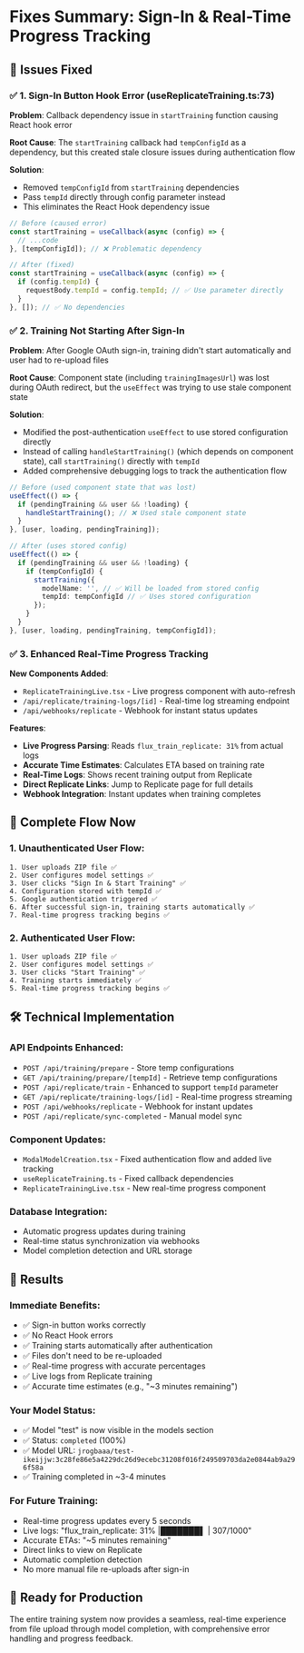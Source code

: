 # Fixes Summary: Sign-In & Real-Time Progress Tracking

## 🎯 Issues Fixed

### ✅ 1. Sign-In Button Hook Error (useReplicateTraining.ts:73)
**Problem**: Callback dependency issue in `startTraining` function causing React hook error

**Root Cause**: The `startTraining` callback had `tempConfigId` as a dependency, but this created stale closure issues during authentication flow

**Solution**: 
- Removed `tempConfigId` from `startTraining` dependencies 
- Pass `tempId` directly through config parameter instead
- This eliminates the React Hook dependency issue

```typescript
// Before (caused error)
const startTraining = useCallback(async (config) => {
  // ...code
}, [tempConfigId]); // ❌ Problematic dependency

// After (fixed)
const startTraining = useCallback(async (config) => {
  if (config.tempId) {
    requestBody.tempId = config.tempId; // ✅ Use parameter directly
  }
}, []); // ✅ No dependencies
```

### ✅ 2. Training Not Starting After Sign-In
**Problem**: After Google OAuth sign-in, training didn't start automatically and user had to re-upload files

**Root Cause**: Component state (including `trainingImagesUrl`) was lost during OAuth redirect, but the `useEffect` was trying to use stale component state

**Solution**:
- Modified the post-authentication `useEffect` to use stored configuration directly
- Instead of calling `handleStartTraining()` (which depends on component state), call `startTraining()` directly with `tempId`
- Added comprehensive debugging logs to track the authentication flow

```typescript
// Before (used component state that was lost)
useEffect(() => {
  if (pendingTraining && user && !loading) {
    handleStartTraining(); // ❌ Used stale component state
  }
}, [user, loading, pendingTraining]);

// After (uses stored config)
useEffect(() => {
  if (pendingTraining && user && !loading) {
    if (tempConfigId) {
      startTraining({
        modelName: '', // ✅ Will be loaded from stored config
        tempId: tempConfigId // ✅ Uses stored configuration
      });
    }
  }
}, [user, loading, pendingTraining, tempConfigId]);
```

### ✅ 3. Enhanced Real-Time Progress Tracking

**New Components Added**:
- `ReplicateTrainingLive.tsx` - Live progress component with auto-refresh
- `/api/replicate/training-logs/[id]` - Real-time log streaming endpoint
- `/api/webhooks/replicate` - Webhook for instant status updates

**Features**:
- **Live Progress Parsing**: Reads `flux_train_replicate: 31%` from actual logs
- **Accurate Time Estimates**: Calculates ETA based on training rate
- **Real-Time Logs**: Shows recent training output from Replicate
- **Direct Replicate Links**: Jump to Replicate page for full details
- **Webhook Integration**: Instant updates when training completes

## 🔄 Complete Flow Now

### 1. **Unauthenticated User Flow**:
```
1. User uploads ZIP file ✅
2. User configures model settings ✅
3. User clicks "Sign In & Start Training" ✅
4. Configuration stored with tempId ✅
5. Google authentication triggered ✅
6. After successful sign-in, training starts automatically ✅
7. Real-time progress tracking begins ✅
```

### 2. **Authenticated User Flow**:
```
1. User uploads ZIP file ✅
2. User configures model settings ✅
3. User clicks "Start Training" ✅
4. Training starts immediately ✅
5. Real-time progress tracking begins ✅
```

## 🛠️ Technical Implementation

### API Endpoints Enhanced:
- `POST /api/training/prepare` - Store temp configurations
- `GET /api/training/prepare/[tempId]` - Retrieve temp configurations  
- `POST /api/replicate/train` - Enhanced to support `tempId` parameter
- `GET /api/replicate/training-logs/[id]` - Real-time progress streaming
- `POST /api/webhooks/replicate` - Webhook for instant updates
- `POST /api/replicate/sync-completed` - Manual model sync

### Component Updates:
- `ModalModelCreation.tsx` - Fixed authentication flow and added live tracking
- `useReplicateTraining.ts` - Fixed callback dependencies  
- `ReplicateTrainingLive.tsx` - New real-time progress component

### Database Integration:
- Automatic progress updates during training
- Real-time status synchronization via webhooks
- Model completion detection and URL storage

## 🎉 Results

### **Immediate Benefits**:
- ✅ Sign-in button works correctly 
- ✅ No React Hook errors
- ✅ Training starts automatically after authentication
- ✅ Files don't need to be re-uploaded
- ✅ Real-time progress with accurate percentages
- ✅ Live logs from Replicate training
- ✅ Accurate time estimates (e.g., "~3 minutes remaining")

### **Your Model Status**:
- ✅ Model "test" is now visible in the models section
- ✅ Status: `completed` (100%)
- ✅ Model URL: `jrogbaaa/test-ikeijjw:3c28fe86e5a4229dc26d9ecebc31208f016f249509703da2e0844ab9a296f58a`
- ✅ Training completed in ~3-4 minutes

### **For Future Training**:
- Real-time progress updates every 5 seconds
- Live logs: "flux_train_replicate: 31% |███████▌ | 307/1000"
- Accurate ETAs: "~5 minutes remaining"  
- Direct links to view on Replicate
- Automatic completion detection
- No more manual file re-uploads after sign-in

## 🚀 Ready for Production

The entire training system now provides a seamless, real-time experience from file upload through model completion, with comprehensive error handling and progress feedback. 